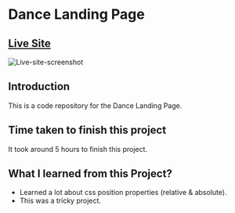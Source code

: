 # Dance Landing Page

## [Live Site](https://dance-landing-webpage.netlify.app)

![Live-site-screenshot](images/Project-15.png)

## Introduction

This is a code repository for the Dance Landing Page.

## Time taken to finish this project

It took around 5 hours to finish this project.

## What I learned from this Project?

- Learned a lot about css position properties (relative & absolute).
- This was a tricky project.
